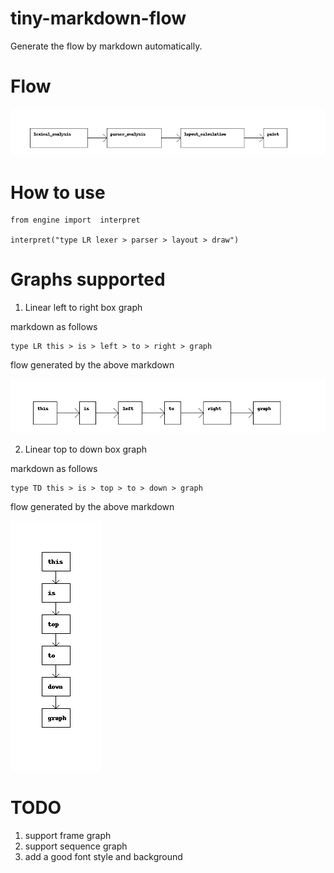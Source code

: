 # tiny-markdown-flow

Generate the flow by markdown automatically. 

# Flow

![image](https://github.com/wenbinhuang9/tiny-markdown-flow/blob/master/new_nfa_draw.jpg)

# How to use

```
from engine import  interpret

interpret("type LR lexer > parser > layout > draw")
```

# Graphs supported

1. Linear left to right box graph

markdown as follows
```
type LR this > is > left > to > right > graph
```
flow generated by the above markdown

![image](https://github.com/wenbinhuang9/tiny-markdown-flow/blob/master/lr.jpg)

2. Linear top to down box graph

markdown as follows

```
type TD this > is > top > to > down > graph
```

flow generated by the above markdown

![image](https://github.com/wenbinhuang9/tiny-markdown-flow/blob/master/td.jpg)



# TODO
1. support frame graph
2. support sequence graph 
3. add a good font style and background 

